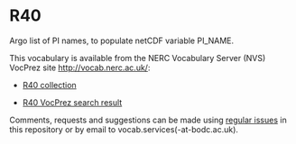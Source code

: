# R40
Argo list of PI names, to populate netCDF variable PI_NAME.

This vocabulary is available from the NERC Vocabulary Server (NVS) VocPrez site http://vocab.nerc.ac.uk/:

* [R40 collection](http://vocab.nerc.ac.uk/collection/R40/current/)

* [R40 VocPrez search result](https://vocab.nerc.ac.uk/search_nvs/R40/)

Comments, requests and suggestions can be made using [regular issues](https://github.com/nvs-vocabs/R40/issues/new) in this repository or by email to vocab.services(-at-bodc.ac.uk).
